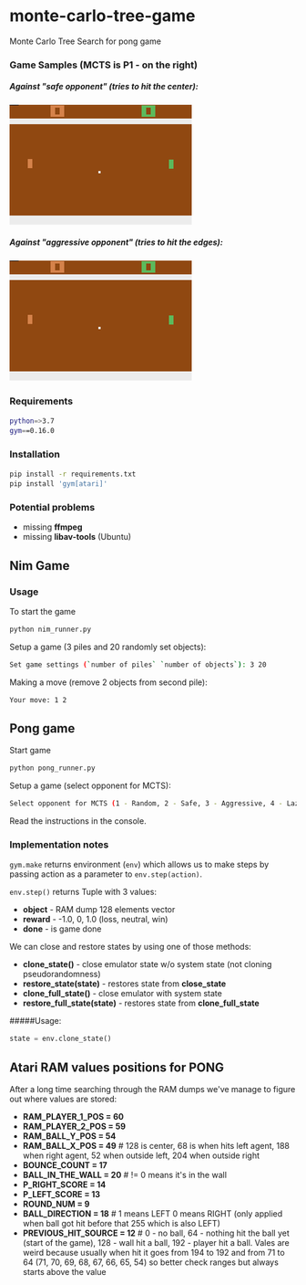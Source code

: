 # monte-carlo-tree-game
Monte Carlo Tree Search for pong game

### Game Samples (MCTS is P1 - on the right)

##### Against "safe opponent" (tries to hit the center):

![Pong Animation](./pong-game-mcts-safe.gif)

##### Against "aggressive opponent" (tries to hit the edges):

![Pong Animation](./pong-game-mcts-aggressive.gif)

### Requirements
```bash
python=>3.7
gym==0.16.0
```

### Installation

```bash
pip install -r requirements.txt
pip install 'gym[atari]'
```

### Potential problems
- missing **ffmpeg**
- missing **libav-tools** (Ubuntu)

## Nim Game

### Usage
To start the game
```bash
python nim_runner.py
```

Setup a game (3 piles and 20 randomly set objects):
```bash
Set game settings (`number of piles` `number of objects`): 3 20
```

Making a move (remove 2 objects from second pile):
```bash
Your move: 1 2
```

## Pong game

Start game
```bash
python pong_runner.py
```

Setup a game (select opponent for MCTS):
```bash
Select opponent for MCTS (1 - Random, 2 - Safe, 3 - Aggressive, 4 - Lazy): 2
```

Read the instructions in the console.

### Implementation notes

`gym.make` returns environment (`env`) which allows us to make steps by passing action as a parameter to `env.step(action)`.

`env.step()` returns Tuple with 3 values:
- **object** - RAM dump 128 elements vector
- **reward** - -1.0, 0, 1.0 (loss, neutral, win)
- **done** - is game done

We can close and restore states by using one of those methods:

- **clone_state()** - close emulator state w/o system state (not cloning pseudorandomness)
- **restore_state(state)** - restores state from **close_state**
- **clone_full_state()** - close emulator with system state
- **restore_full_state(state)** - restores state from **clone_full_state**

#####Usage:
```python
state = env.clone_state()
```

## Atari RAM values positions for PONG

After a long time searching through the RAM dumps we've manage to figure out where values are stored:

- **RAM_PLAYER_1_POS = 60**
- **RAM_PLAYER_2_POS = 59**
- **RAM_BALL_Y_POS = 54**
- **RAM_BALL_X_POS = 49**  # 128 is center, 68 is when hits left agent, 188 when right agent, 52 when outside left, 204 when outside right
- **BOUNCE_COUNT = 17**
- **BALL_IN_THE_WALL = 20**  # != 0 means it's in the wall
- **P_RIGHT_SCORE = 14**
- **P_LEFT_SCORE = 13**
- **ROUND_NUM = 9**
- **BALL_DIRECTION = 18**  # 1 means LEFT 0 means RIGHT (only applied when ball got hit before that 255 which is also LEFT)
- **PREVIOUS_HIT_SOURCE = 12**  # 0 - no ball, 64 - nothing hit the ball yet (start of the game),
 128 - wall hit a ball, 192 - player hit a ball. Vales are weird because usually when hit it goes from 194 to 192 and from 71 to 64 (71, 70, 69, 68, 67, 66, 65, 54) so better check ranges but always starts above the value